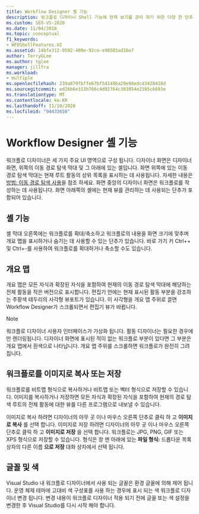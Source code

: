 ```yaml
---
title: Workflow Designer 셸 기능
description: 워크플로 디자이너 Shell 기능에 현재 보기를 관리 하기 위한 다양 한 단추가 포함 되는 방법에 대해 알아봅니다.
ms.custom: SEO-VS-2020
ms.date: 11/04/2016
ms.topic: conceptual
f1_keywords:
- WFDShellFeatures.UI
ms.assetid: 14bfe312-9592-408e-92ce-e98585ad16e7
author: TerryGLee
ms.author: tglee
manager: jillfra
ms.workload:
- multiple
ms.openlocfilehash: 239a879fbffe67bf54149ba29e98edcd3428410d
ms.sourcegitcommit: ed26b6e313b766c4d92764c303954e2385c6693e
ms.translationtype: MT
ms.contentlocale: ko-KR
ms.lasthandoff: 11/10/2020
ms.locfileid: "94433650"
---
```

# <a name="workflow-designer-shell-features"></a>Workflow Designer 셸 기능

워크플로 디자이너은 세 가지 주요 UI 영역으로 구성 됩니다. 디자이너 화면은 디자이너 화면, 위쪽의 이동 경로 탐색 막대 및 그 아래에 있는 셸입니다. 화면 위쪽에 있는 이동 경로 탐색 막대는 현재 루트 활동의 상위 목록을 표시하는 데 사용됩니다. 자세한 내용은 [방법: 이동 경로 탐색 사용](../workflow-designer/how-to-use-breadcrumb-navigation.md)을 참조 하세요. 화면 중앙의 디자이너 화면은 워크플로를 작성하는 데 사용됩니다. 화면 아래쪽의 셸에는 현재 뷰를 관리하는 데 사용되는 단추가 포함되어 있습니다.

## <a name="shell-features"></a>셸 기능
 셸 막대 오른쪽에는 워크플로를 확대/축소하고 워크플로의 내용을 화면 크기에 맞추며 개요 맵을 표시하거나 숨기는 데 사용할 수 있는 단추가 있습니다. 바로 가기 키 Ctrl++ 및 Ctrl+-를 사용하여 워크플로를 확대하거나 축소할 수도 있습니다.

## <a name="overview-map"></a>개요 맵
 개요 맵은 모든 자식과 확장된 자식을 포함하여 현재의 이동 경로 탐색 막대에 해당하는 전체 활동을 작은 버전으로 표시합니다. 편집기 안에는 현재 표시된 활동 부분을 강조하는 주황색 테두리의 사각형 뷰포트가 있습니다. 이 사각형을 개요 맵 주위로 끌면 Workflow Designer가 스크롤되면서 편집기 뷰가 바뀝니다.

> [!NOTE]
> 워크플로 디자이너 사용자 인터페이스가 가상화 됩니다. 활동 디자이너는 필요한 경우에만 렌더링됩니다. 디자이너 화면에 표시된 적이 없는 워크플로 부분이 있다면 그 부분은 개요 맵에서 흰색으로 나타납니다. 개요 맵 주위를 스크롤하면 워크플로가 완전히 그려집니다.

## <a name="copying-or-saving-workflows-as-images"></a>워크플로를 이미지로 복사 또는 저장
 워크플로를 비트맵 형식으로 복사하거나 비트맵 또는 벡터 형식으로 저장할 수 있습니다. 이미지를 복사하거나 저장하면 모든 자식과 확장된 자식을 포함하여 현재의 경로 탐색 루트의 전체 활동에 대한 뷰를 다른 프로그램으로 내보낼 수 있습니다.

 이미지로 복사 하려면 디자이너의 아무 곳 이나 마우스 오른쪽 단추로 클릭 하 고 **이미지로 복사** 를 선택 합니다. 이미지로 저장 하려면 디자이너의 아무 곳 이나 마우스 오른쪽 단추로 클릭 하 고 **이미지로 저장** 을 선택 합니다. 워크플로는 JPG, PNG, GIF 또는 XPS 형식으로 저장할 수 있습니다. 형식은 창 맨 아래에 있는 **파일 형식:** 드롭다운 목록 상자의 다른 이름 **으로 저장** 대화 상자에서 선택 됩니다.

## <a name="fonts-and-colors"></a>글꼴 및 색

Visual Studio 내 워크플로 디자이너에서 사용 되는 글꼴은 환경 글꼴에 의해 제어 됩니다. 운영 체제 테마에 고대비 색 구성표를 사용 하는 경우에 표시 되는 색 워크플로 디자이너 변경 됩니다. 변경 내용이 워크플로 디자이너 적용 되기 전에 글꼴 또는 색 설정을 변경한 후 Visual Studio를 다시 시작 해야 합니다.